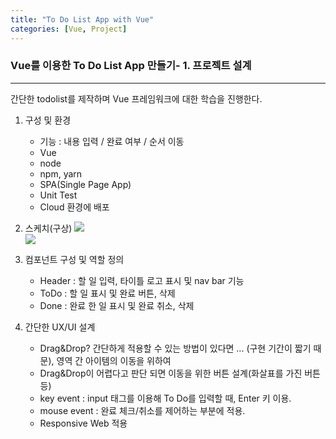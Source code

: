 ```yaml
---
title: "To Do List App with Vue"
categories: [Vue, Project]
---
```


### Vue를 이용한 To Do List App 만들기- 1. 프로젝트 설계

---

간단한 todolist를 제작하며 Vue 프레임워크에 대한 학습을 진행한다.

1. 구성 및 환경

   - 기능 : 내용 입력 / 완료 여부 / 순서 이동
   - Vue
   - node
   - npm, yarn
   - SPA(Single Page App)
   - Unit Test
   - Cloud 환경에 배포

2. 스케치(구상)
   <img src="https://gyofeel.github.io/assets/images/To_Do_List_App_with_Vue/01.jpeg"/>
   <br>
   <img src="https://gyofeel.github.io/assets/images/To_Do_List_App_with_Vue/02.jpeg"/>
   <br>
3. 컴포넌트 구성 및 역할 정의

   - Header : 할 일 입력, 타이틀 로고 표시 및 nav bar 기능
   - ToDo : 할 일 표시 및 완료 버튼, 삭제
   - Done : 완료 한 일 표시 및 완료 취소, 삭제

4. 간단한 UX/UI 설계
   - Drag&Drop? 간단하게 적용할 수 있는 방법이 있다면 ... (구현 기간이 짧기 때문), 영역 간 아이템의 이동을 위하여
   - Drag&Drop이 어렵다고 판단 되면 이동을 위한 버튼 설계(화살표를 가진 버튼 등)
   - key event : input 태그를 이용해 To Do를 입력할 때, Enter 키 이용.
   - mouse event : 완료 체크/취소를 제어하는 부분에 적용.
   - Responsive Web 적용
